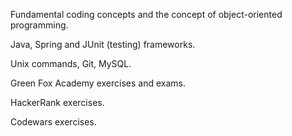 Fundamental coding concepts and the concept of object-oriented programming.


Java, Spring and JUnit (testing) frameworks.

Unix commands, Git, MySQL.


Green Fox Academy exercises and exams.

HackerRank exercises.

Codewars exercises.
